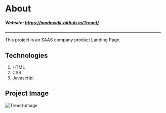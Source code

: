 # About
##### Website: https://iandavidk.github.io/Treact/
---
This project is an SAAS company product Landing Page.
## Technologies
1. HTML
1. CSS
1. Javascript
## Project Image
![Treact-image](https://user-images.githubusercontent.com/93794655/210152040-c93775f0-6210-48b6-b581-5ff01f378c57.png)
